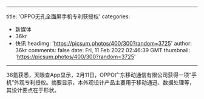 
---
title: 'OPPO无孔全面屏手机专利获授权'
categories: 
 - 新媒体
 - 36kr
 - 快讯
headimg: 'https://picsum.photos/400/300?random=3725'
author: 36kr
comments: false
date: Fri, 11 Feb 2022 02:46:39 GMT
thumbnail: 'https://picsum.photos/400/300?random=3725'
---

<div>   
36氪获悉，天眼查App显示，2月11日，OPPO广东移动通信有限公司获得一项“手机”外观专利授权。摘要显示，本外观设计产品主要用于移动通迅、数据处理等，其设计要点在于形状。  
</div>
            